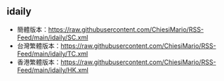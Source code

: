 ## idaily
- 簡體版本：https://raw.githubusercontent.com/ChiesiMario/RSS-Feed/main/idaily/SC.xml
- 台灣繁體版本：https://raw.githubusercontent.com/ChiesiMario/RSS-Feed/main/idaily/TC.xml
- 香港繁體版本：https://raw.githubusercontent.com/ChiesiMario/RSS-Feed/main/idaily/HK.xml